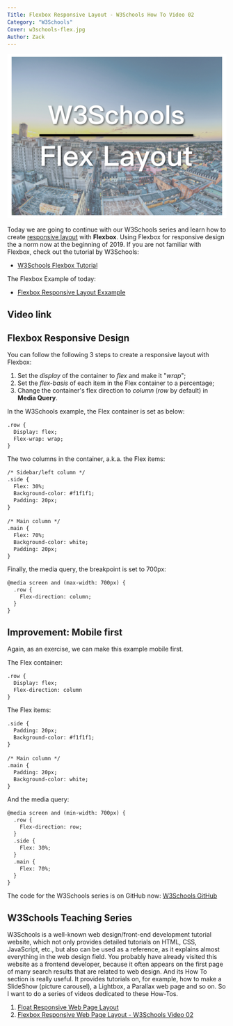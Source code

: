 ```yaml
---
Title: Flexbox Responsive Layout - W3Schools How To Video 02
Category: "W3Schools"
Cover: w3schools-flex.jpg
Author: Zack
---
```


![Flex Responsive Web Page](w3schools-flex.jpg)

Today we are going to continue with our W3Schools series and learn how to create [responsive layout](https://zacklive.com/w3schools-web-layout/) with **Flexbox**. Using Flexbox for responsive design the a norm now at the beginning of 2019. If you are not familiar with Flexbox, check out the tutorial by W3Schools:

* [W3Schools Flexbox Tutorial](https://www.w3schools.com/css/css3_flexbox.asp)

The Flexbox Example of today:

* [Flexbox Responsive Layout Exxample](https://www.w3schools.com/howto/tryit.asp?filename=tryhow_make_a_website)

## Video link

## Flexbox Responsive Design

You can follow the following 3 steps to create a responsive layout with Flexbox:

1. Set the *display* of the container to *flex* and make it "*wrap*";
2. Set the *flex-basis* of each item in the Flex container to a percentage;
3. Change the container's flex direction to *column* (*row* by default) in **Media Query**.

In the W3Schools example, the Flex container is set as below:

```
.row {
  Display: flex;
  Flex-wrap: wrap;
}
```

The two columns in the container, a.k.a. the Flex items:

```
/* Sidebar/left column */
.side {
  Flex: 30%;
  Background-color: #f1f1f1;
  Padding: 20px;
}

/* Main column */
.main {
  Flex: 70%;
  Background-color: white;
  Padding: 20px;
}
```

Finally, the media query, the breakpoint is set to 700px:

```
@media screen and (max-width: 700px) {
  .row {
    Flex-direction: column;
  }
}
```

## Improvement: Mobile first

Again, as an exercise, we can make this example mobile first.

The Flex container:

```
.row {
  Display: flex;
  Flex-direction: column
}
```

The Flex items:

```
.side {
  Padding: 20px;
  Background-color: #f1f1f1;
}

/* Main column */
.main {
  Padding: 20px;
  Background-color: white;
}
```

And the media query:

```
@media screen and (min-width: 700px) {
  .row {
    Flex-direction: row;
  }
  .side {
    Flex: 30%;
  }
  .main {
    Flex: 70%;
  }
}
```

The code for the W3Schools series is on GitHub now: [W3Schools GitHub](https://github.com/ZacharyChim/W3Schools)

## W3Schools Teaching Series

W3Schools is a well-known web design/front-end development tutorial website, which not only provides detailed tutorials on HTML, CSS, JavaScript, etc., but also can be used as a reference, as it explains almost everything in the web design field. You probably have already visited this website as a frontend developer, because it often appears on the first page of many search results that are related to web design. And its How To section is really useful. It provides tutorials on, for example, how to make a SlideShow (picture carousel), a Lightbox, a Parallax web page and so on. So I want to do a series of videos dedicated to these How-Tos.

1. [Float Responsive Web Page Layout](https://atzack.com/w3schools-web-layout/)
2. [Flexbox Responsive Web Page Layout - W3Schools Video 02](https://atzack.com/w3schools-flex/)